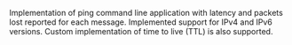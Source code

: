 Implementation of ping command line application with latency and packets lost reported for each message. Implemented support for IPv4 and IPv6 versions. Custom implementation of time to live (TTL) is also supported.
